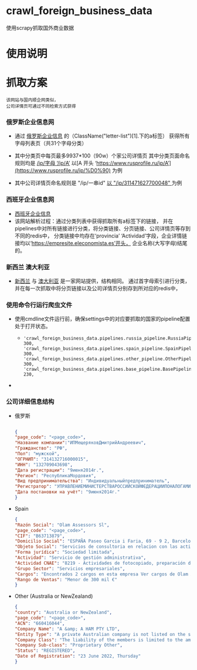 # crawl_foreign_business_data

使用scrapy抓取国外商业数据

# 使用说明



# 抓取方案

    该网站与国内顺企网类似，
    公司详情页可通过不同检索方式获得

### 俄罗斯企业信息网

- 通过 [俄罗斯企业信息](https://www.rusprofile.ru/) 的（ClassName("letter-list")[1].下的a标签） 获得所有字母列表页（共31个字母分类）

- 其中分类页中每页最多9937*100（90w）个家公司详情页 其中分类页面命名规则均是 [/ip/字母 ‘/ip/А’](/ip/А)
  以[A 开头 ‘https://www.rusprofile.ru/ip/A’](https://www.rusprofile.ru/ip/%D0%90) 为例

- 其中公司详情页命名规则是 "/ip/一串id" [以 "/ip/311471627700048" ](https://www.rusprofile.ru/ip/311471627700048) 为例

### 西班牙企业信息网

- [西班牙企业信息](https://empresite.eleconomista.es/)
- 该网站解析过程：通过分类列表中获得抓取所有a标签下的链接， 并在pipelines中对所有链接进行分类，将分类链接、分页链接、公司详情页等存到不同的redis中， 分类链接中均存在‘provincia’
  ‘Actividad’字段，企业详情链接均以‘https://empresite.eleconomista.es’开头， 企业名称(大写字母)结尾的。

### 新西兰 澳大利亚

- [新西兰](https://www.nzlbusiness.com/) 与 [澳大利亚](https://www.aus61business.com/)
  是一家网站提供，结构相同。 通过首字母索引进行分类，并在每一次抓取中将分页链接以及公司详情页分别存到所对应的redis中，

### 使用命令行运行爬虫文件

- 使用cmdline文件运行前，确保settings中的对应要抓取的国家的pipeline配置处于打开状态。
  - ```text
    'crawl_foreign_business_data.pipelines.russia_pipeline.RussiaPipeline': 300,
    'crawl_foreign_business_data.pipelines.spain_pipeline.SpainPipeline': 300,
    'crawl_foreign_business_data.pipelines.other_pipeline.OtherPipeline': 300,
    'crawl_foreign_business_data.pipelines.base_pipeline.BasePipeline': 230,
    ```
- 

### 公司详细信息结构

- 俄罗斯

  ```json

  {
  "page_code": "<page_code>",
  "Название компании":"ИПМещеряковДмитрийАндреевич",
  "Гражданство": "РФ",
  "Пол": "мужской",
  "ОГРНИП": "314132716000015",
  "ИНН": "132709043698",
  "Дата регистрации": "9июня2014г.",
  "Регион": "РеспубликаМордовия",
  "Вид предпринимательства": "Индивидуальныйпредприниматель",
  "Регистратор": "УПРАВЛЕНИЕМИНИСТЕРСТВАРОССИЙСКОЙФЕДЕРАЦИИПОНАЛОГАМИСБОРАМПОРЕСПУБЛИКЕМОРДОВИЯ",
  "Дата постановки на учёт": "9июня2014г." 
  }

  ```
- Spain

  ```json
  {
  "Razón Social": "Olam Assessors Sl",
  "page_code": "<page_code>",
  "CIF": "B63713879", 
  "Domicilio Social": "ESPAÑA Paseo Garcia i Faria, 69 - 9 2, Barcelona, 08019 , barcelona ¿Cómo llegar?", 
  "Objeto Social": "Servicios de consultoria en relacion con las actividades de desarrollo, adquisicion, gestion y explotacion de residencias para personas de la tercera edad y de la salud mental.etc", 
  "Forma jurídica": "Sociedad limitada", 
  "Actividad": "Servicio de gestión administrativa", 
  "Actividad CNAE": "8219 - Actividades de fotocopiado, preparación de documentos y otras actividades especializadas de oficinaConsulta los datos comerciales y CIF de Olam Assessors Sl", 
  "Grupo Sector": "Servicios empresariales", 
  "Cargos": "Encontrados 2 cargos en esta empresa Ver cargos de Olam Assessors Sl", 
  "Rango de Ventas": "Menor de 300 mil €"
  }
  ```

- Other (Australia or NewZealand)

  ```json
  {
  "country": "Australia or NewZealand",
  "page_code": "<page_code>",
  "ACN": "660416044", 
  "Company Name": "A &amp; A HAM PTY LTD", 
  "Entity Type": "A private Australian company is not listed on the stock exchange and is not included in the description of Australian public company or cooperative.", 
  "Company Class": "The liability of the members is limited to the amount unpaid on their shares. Shareholders are not required to contribute any further monies (in the case of a winding up) if the shares they have taken up are fully paid.", 
  "Company Sub-class": "Proprietary Other", 
  "Status": "REGISTERED", 
  "Date of Registration": "23 June 2022, Thursday"
  }
  ```